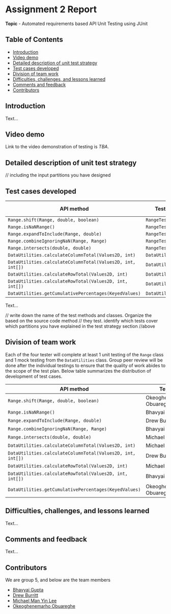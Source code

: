 # Assignment 2 Report

**Topic** - Automated requirements based API Unit Testing using JUnit

## Table of Contents

- [Introduction](#introduction)
- [Video demo](#video-demo)
- [Detailed description of unit test strategy](#detailed-description-of-unit-test-strategy)
- [Test cases developed](#test-cases-developed)
- [Division of team work](#division-of-team-work)
- [Difficulties, challenges, and lessons learned](#difficulties-challenges-and-lessons-learned)
- [Comments and feedback](#comments-and-feedback)
- [Contributors](#contributors)

## Introduction

Text…

## Video demo

Link to the video demonstration of testing is _TBA_.

## Detailed description of unit test strategy

// including the input partitions you have designed

## Test cases developed

| API method                                                 | Test method           | Input partitions |
| ---------------------------------------------------------- | --------------------- | ---------------- |
| `Range.shift(Range, double, boolean)`                      | `RangeTest.*`         |                  |
| `Range.isNaNRange()`                                       | `RangeTest.*`         |                  |
| `Range.expandToInclude(Range, double)`                     | `RangeTest.*`         |                  |
| `Range.combineIgnoringNaN(Range, Range)`                   | `RangeTest.*`         |                  |
| `Range.intersects(double, double)`                         | `RangeTest.*`         |                  |
| `DataUtilities.calculateColumnTotal(Values2D, int)`        | `DataUtilitiesTest.*` |                  |
| `DataUtilities.calculateColumnTotal(Values2D, int, int[])` | `DataUtilitiesTest.*` |                  |
| `DataUtilities.calculateRowTotal(Values2D, int)`           | `DataUtilitiesTest.*` |                  |
| `DataUtilities.calculateRowTotal(Values2D, int, int[])`    | `DataUtilitiesTest.*` |                  |
| `DataUtilities.getCumulativePercentages(KeyedValues)`      | `DataUtilitiesTest.*` |                  |

Text…

// write down the name of the test methods and classes. Organize the based on
the source code method // they test. identify which tests cover which partitions
you have explained in the test strategy section //above

## Division of team work

Each of the four tester will complete at least 1 unit testing of the `Range` class and 1 mock testing from the `DataUtilities` class. Group peer review will be done after the individual testings to ensure that the quality of work abides to the scope of the test plan. Below table summarizes the distribution of development of test cases.

| API method                                                 | Tester                   |
| ---------------------------------------------------------- | ------------------------ |
| `Range.shift(Range, double, boolean)`                      | Okeoghenemarho Obuareghe |
| `Range.isNaNRange()`                                       | Bhavyai Gupta            |
| `Range.expandToInclude(Range, double)`                     | Drew Burritt             |
| `Range.combineIgnoringNaN(Range, Range)`                   | Bhavyai Gupta            |
| `Range.intersects(double, double)`                         | Michael                  |
| `DataUtilities.calculateColumnTotal(Values2D, int)`        | Michael                  |
| `DataUtilities.calculateColumnTotal(Values2D, int, int[])` | Drew Burritt             |
| `DataUtilities.calculateRowTotal(Values2D, int)`           | Michael                  |
| `DataUtilities.calculateRowTotal(Values2D, int, int[])`    | Bhavyai Gupta            |
| `DataUtilities.getCumulativePercentages(KeyedValues)`      | Okeoghenemarho Obuareghe |

## Difficulties, challenges, and lessons learned

Text…

## Comments and feedback

Text…

## Contributors

We are group 5, and below are the team members

- [Bhavyai Gupta](https://github.com/zbhavyai)
- [Drew Burritt](https://github.com/dburritt)
- [Michael Man Yin Lee](https://github.com/mlee2021)
- [Okeoghenemarho Obuareghe](https://github.com/oobuareghe)
